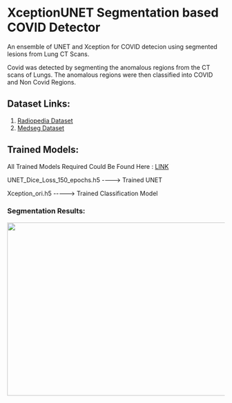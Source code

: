 # XceptionUNET Segmentation based COVID Detector
 An ensemble of UNET and Xception for COVID detecion using segmented lesions from Lung CT Scans.
 
 Covid was detected by segmenting the anomalous regions from the CT scans of Lungs. The anomalous regions were then classified into COVID and Non Covid Regions.
 
 ## Dataset Links:
 
 1. <a href="https://radiopaedia.org/articles/covid-19-4?lang=us">Radiopedia Dataset</a>
 1. <a href="https://radiopaedia.org/articles/covid-19-4?lang=us">Medseg Dataset</a>
 
 ## Trained Models:
 All Trained Models Required Could Be Found Here : <a href="https://drive.google.com/drive/folders/12tIPjW5lPrTx_6ynPu4JXCsOiBQTFZZ0?usp=sharing"> LINK</a>
  
 UNET_Dice_Loss_150_epochs.h5 ----> Trained UNET
 
 Xception_ori.h5 -----> Trained Classification Model


 ### Segmentation Results:
<p align="center">
<img src = "https://user-images.githubusercontent.com/54630055/153003127-dd2d2123-87a2-4fdc-9e20-bc0c7c0438d1.png" width = 600 height=400 >
 </p>

